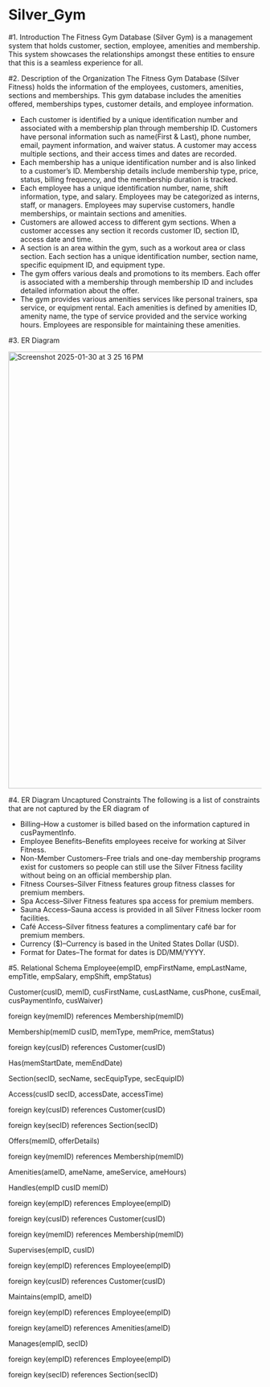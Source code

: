 # Silver_Gym

#1. Introduction
The Fitness Gym Database (Silver Gym) is a management system that holds customer, section, employee, amenities and membership. This system showcases the relationships amongst these entities to ensure that this is a seamless experience for all. 

#2. Description of the Organization
The Fitness Gym Database (Silver Fitness) holds the information of the employees, customers, amenities, sections and memberships. This gym database includes the amenities offered, memberships types, customer details, and  employee information. 
- Each customer is identified by a unique identification number and associated with a membership plan through membership ID. Customers have personal information such as name(First & Last), phone number, email, payment information, and waiver status. A customer may access multiple sections, and their access times and dates are recorded. 
- Each membership has a unique identification number and is also linked to a customer’s ID. Membership details include membership type, price, status, billing frequency, and the membership duration is tracked. 
- Each employee has a unique identification number, name, shift information, type, and salary. Employees may be categorized as interns, staff, or managers. Employees may supervise customers, handle memberships, or maintain sections and amenities. 
- Customers are allowed access to different gym sections. When a customer accesses any section it records customer ID, section ID, access date and time. 
- A section is an area within the gym, such as a workout area or class section. Each section has a unique identification number, section name, specific equipment ID, and equipment type. 
- The gym offers various deals and promotions to its members. Each offer is associated with a membership through membership ID and includes detailed information about the offer. 
- The gym provides various amenities services like personal trainers, spa service, or equipment rental. Each amenities is defined by amenities ID, amenity name, the type of service provided and the service working hours. Employees are responsible for maintaining these amenities.

#3. ER Diagram

<img width="869" alt="Screenshot 2025-01-30 at 3 25 16 PM" src="https://github.com/user-attachments/assets/8c4adf9a-698e-4548-9e55-4f47ceb9d2e8" />

#4. ER Diagram Uncaptured Constraints
The following is a list of constraints that are not captured by the ER diagram of
- Billing–How a customer is billed based on the information captured in cusPaymentInfo.
- Employee Benefits–Benefits employees receive for working at Silver Fitness.
- Non-Member Customers–Free trials and one-day membership programs exist for customers so people can still use the Silver Fitness facility without being on an official membership plan.
- Fitness Courses–Silver Fitness features group fitness classes for premium members.
- Spa Access–Silver Fitness features spa access for premium members.
- Sauna Access–Sauna access is provided in all Silver Fitness locker room facilities.
- Café Access–Silver fitness features a complimentary café bar for premium members.
- Currency ($)–Currency is based in the United States Dollar (USD). 
- Format for Dates–The format for dates is DD/MM/YYYY.

  
#5. Relational Schema
Employee(empID, empFirstName, empLastName, empTitle, empSalary, empShift, empStatus)

Customer(cusID, memID, cusFirstName, cusLastName, cusPhone, cusEmail, cusPaymentInfo, cusWaiver)

foreign key(memID) references Membership(memID)

Membership(memID cusID, memType, memPrice, memStatus)
 
foreign key(cusID) references Customer(cusID)

Has(memStartDate, memEndDate)

Section(secID, secName, secEquipType, secEquipID)

Access(cusID secID, accessDate, accessTime)

foreign key(cusID) references Customer(cusID)

foreign key(secID) references Section(secID)
 
Offers(memID, offerDetails)

foreign key(memID) references Membership(memID)
 
Amenities(ameID, ameName, ameService, ameHours)

Handles(empID cusID memID)

foreign key(empID) references Employee(empID)

foreign key(cusID) references Customer(cusID)	

foreign key(memID) references Membership(memID)
 
Supervises(empID, cusID)

foreign key(empID) references Employee(empID)

foreign key(cusID) references Customer(cusID)
 
Maintains(empID, ameID)

foreign key(empID) references Employee(empID)

foreign key(ameID) references Amenities(ameID)
 
Manages(empID, secID)

foreign key(empID) references Employee(empID)

foreign key(secID) references Section(secID)



 
